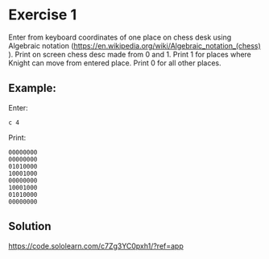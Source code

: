 # Exercise 1

Enter from keyboard coordinates of one place on chess desk using Algebraic notation (https://en.wikipedia.org/wiki/Algebraic_notation_(chess) ).
Print on screen chess desc made from 0 and 1. Print 1 for places where Knight can move from entered place. Print 0 for all other places.

## Example:

Enter: 
```
c 4
```
Print:
```
00000000
00000000
01010000
10001000
00000000
10001000
01010000
00000000
```

## Solution

https://code.sololearn.com/c7Zg3YC0pxh1/?ref=app
